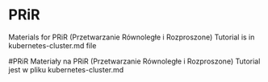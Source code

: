 # PRiR
Materials for PRiR (Przetwarzanie Równoległe i Rozproszone)
Tutorial is in kubernetes-cluster.md file

#PRiR
Materiały na PRiR (Przetwarzanie Równoległe i Rozproszone)
Tutorial jest w pliku kubernetes-cluster.md
